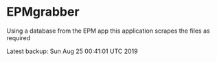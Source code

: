 # EPMgrabber
Using a database from the EPM app this application scrapes the files as required


Latest backup: Sun Aug 25 00:41:01 UTC 2019
